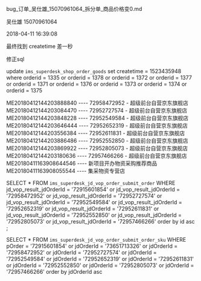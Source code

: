 bug_订单_吴仕雄_15070961064_拆分单_商品价格变0.md

吴仕雄
15070961064

2018-04-11
16:39:08



最终找到 createtime 差一秒


修正sql 


update `ims_superdesk_shop_order_goods` 
set createtime = 1523435948 
where orderid  = 1335
		or orderid  = 1378
		or orderid  = 1372
		or orderid  = 1377
		or orderid  = 1371 
        or orderid  = 1376
		or orderid  = 1373
		or orderid  = 1374
		or orderid  = 1375 

























ME20180412144203888840 ---- 72958472952 - 超级前台自营京东旗舰店
ME20180412144203084470 ---- 72952727574 - 超级前台自营京东旗舰店
ME20180412144203848228 ---- 72952549584 - 超级前台自营京东旗舰店
ME20180412144203646444 ---- 72952652319 - 超级前台自营京东旗舰店
ME20180412144203556384 ---- 72952611831 - 超级前台自营京东旗舰店
ME20180412144203886486 ---- 72952552850 - 超级前台自营京东旗舰店
ME20180412144203869922 ---- 72952805073 - 超级前台自营京东旗舰店
ME20180412144203180636 ---- 72957466266 - 超级前台自营京东旗舰店
ME20180411163908644546 ---- 新项目开办物资采购推荐商品
ME20180411163908055544 ---- 集采物资专营店

SELECT *
FROM `ims_superdesk_jd_vop_order_submit_order`
WHERE jd_vop_result_jdOrderId = '72915601854'
		or jd_vop_result_jdOrderId = '72958472952'
		or jd_vop_result_jdOrderId = '72952727574'
        or jd_vop_result_jdOrderId = '72952549584'
        or jd_vop_result_jdOrderId = '72952652319'
        or jd_vop_result_jdOrderId = '72952611831'
        or jd_vop_result_jdOrderId = '72952552850'
        or jd_vop_result_jdOrderId = '72952805073'
        or jd_vop_result_jdOrderId = '72957466266'
order by id asc
;


SELECT *
FROM `ims_superdesk_jd_vop_order_submit_order_sku`
WHERE pOrder = '72915601854'
		or jdOrderId = '73651713326'
		or jdOrderId = '72958472952'
		or jdOrderId = '72952727574'
        or jdOrderId = '72952549584'
        or jdOrderId = '72952652319'
        or jdOrderId = '72952611831'
        or jdOrderId = '72952552850'
        or jdOrderId = '72952805073'
        or jdOrderId = '72957466266'
order by jdOrderId asc